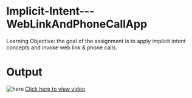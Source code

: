 # Implicit-Intent---WebLinkAndPhoneCallApp
Learning Objective: the goal of the assignment is to apply implicit intent concepts and invoke web link &amp; phone calls.


# Output
![here](https://github.com/neetra/Implicit-Intent---WebLinkAndPhoneCallApp/blob/5e62240cf5cfb3c821aa133375875234df6b5f7d/output/implicitIntent_AdobeCreativeCloudExpress.gif)
[Click here to view video](https://drive.google.com/file/d/1w-WhVDa2IENgJD97mLXaYcdUh_puQIBz/view?usp=sharing)
